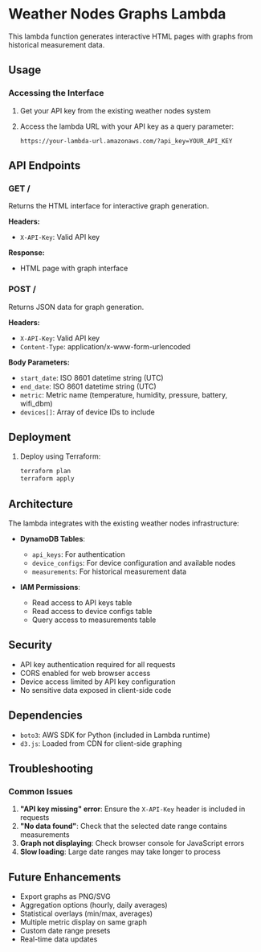 # Weather Nodes Graphs Lambda

This lambda function generates interactive HTML pages with graphs from historical measurement data.

## Usage

### Accessing the Interface

1. Get your API key from the existing weather nodes system
2. Access the lambda URL with your API key as a query parameter:

   ```text
   https://your-lambda-url.amazonaws.com/?api_key=YOUR_API_KEY
   ```

## API Endpoints

### GET /

Returns the HTML interface for interactive graph generation.

**Headers:**

- `X-API-Key`: Valid API key

**Response:**

- HTML page with graph interface

### POST /

Returns JSON data for graph generation.

**Headers:**

- `X-API-Key`: Valid API key
- `Content-Type`: application/x-www-form-urlencoded

**Body Parameters:**

- `start_date`: ISO 8601 datetime string (UTC)
- `end_date`: ISO 8601 datetime string (UTC)
- `metric`: Metric name (temperature, humidity, pressure, battery, wifi_dbm)
- `devices[]`: Array of device IDs to include

## Deployment

1. Deploy using Terraform:

   ```bash
   terraform plan
   terraform apply
   ```

## Architecture

The lambda integrates with the existing weather nodes infrastructure:

- **DynamoDB Tables**:
  - `api_keys`: For authentication
  - `device_configs`: For device configuration and available nodes
  - `measurements`: For historical measurement data

- **IAM Permissions**:
  - Read access to API keys table
  - Read access to device configs table
  - Query access to measurements table

## Security

- API key authentication required for all requests
- CORS enabled for web browser access
- Device access limited by API key configuration
- No sensitive data exposed in client-side code

## Dependencies

- `boto3`: AWS SDK for Python (included in Lambda runtime)
- `d3.js`: Loaded from CDN for client-side graphing

## Troubleshooting

### Common Issues

1. **"API key missing" error**: Ensure the `X-API-Key` header is included in requests
2. **"No data found"**: Check that the selected date range contains measurements
3. **Graph not displaying**: Check browser console for JavaScript errors
4. **Slow loading**: Large date ranges may take longer to process

## Future Enhancements

- Export graphs as PNG/SVG
- Aggregation options (hourly, daily averages)
- Statistical overlays (min/max, averages)
- Multiple metric display on same graph
- Custom date range presets
- Real-time data updates
